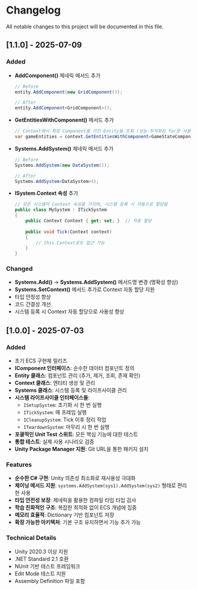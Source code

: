 # Changelog

All notable changes to this project will be documented in this file.

## [1.1.0] - 2025-07-09

### Added
- **AddComponent<T>()** 제네릭 메서드 추가
  ```csharp
  // Before
  entity.AddComponent(new GridComponent());
  
  // After
  entity.AddComponent<GridComponent>();
  ```
- **GetEntitiesWithComponent<T>()** 메서드 추가
  ```csharp
  // Context에서 특정 Component를 가진 Entity들 조회 (성능 최적화된 for문 사용)
  var gameEntities = context.GetEntitiesWithComponent<GameStateComponent>();
  ```
- **Systems.AddSystem<T>()** 제네릭 메서드 추가
  ```csharp
  // Before
  Systems.AddSystem(new DataSystem());
  
  // After
  Systems.AddSystem<DataSystem>();
  ```
- **ISystem.Context 속성** 추가
  ```csharp
  // 모든 시스템이 Context 속성을 가지며, 시스템 등록 시 자동으로 할당됨
  public class MySystem : ITickSystem
  {
      public Context Context { get; set; }  // 자동 할당
      
      public void Tick(Context context)
      {
          // this.Context로도 접근 가능
      }
  }
  ```

### Changed
- **Systems.Add()** → **Systems.AddSystem()** 메서드명 변경 (명확성 향상)
- **Systems.SetContext()** 메서드 추가로 Context 자동 할당 지원
- 타입 안정성 향상
- 코드 간결성 개선
- 시스템 등록 시 Context 자동 할당으로 사용성 향상

## [1.0.0] - 2025-07-03

### Added
- 초기 ECS 구현체 릴리즈
- **IComponent 인터페이스**: 순수한 데이터 컴포넌트 정의
- **Entity 클래스**: 컴포넌트 관리 (추가, 제거, 조회, 존재 확인)
- **Context 클래스**: 엔티티 생성 및 관리
- **Systems 클래스**: 시스템 등록 및 라이프사이클 관리
- **시스템 라이프사이클 인터페이스들**:
  - `ISetupSystem`: 초기화 시 한 번 실행
  - `ITickSystem`: 매 프레임 실행
  - `ICleanupSystem`: Tick 이후 정리 작업
  - `ITeardownSystem`: 마무리 시 한 번 실행
- **포괄적인 Unit Test 스위트**: 모든 핵심 기능에 대한 테스트
- **통합 테스트**: 실제 사용 시나리오 검증
- **Unity Package Manager 지원**: Git URL을 통한 패키지 설치

### Features
- **순수한 C# 구현**: Unity 의존성 최소화로 재사용성 극대화
- **체이닝 메서드 지원**: `systems.AddSystem(sys1).AddSystem(sys2)` 형태로 편리한 사용
- **타입 안전성 보장**: 제네릭을 활용한 컴파일 타임 타입 검사
- **학습 친화적인 구조**: 복잡한 최적화 없이 ECS 개념에 집중
- **메모리 효율적**: Dictionary 기반 컴포넌트 저장
- **확장 가능한 아키텍처**: 기본 구조 유지하면서 기능 추가 가능

### Technical Details
- Unity 2020.3 이상 지원
- .NET Standard 2.1 호환
- NUnit 기반 테스트 프레임워크
- Edit Mode 테스트 지원
- Assembly Definition 파일 포함
